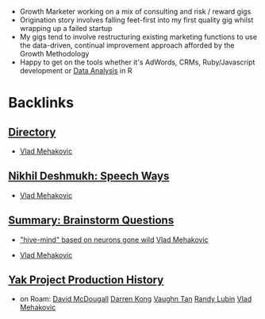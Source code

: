 - Growth Marketer working on a mix of consulting and risk / reward gigs
- Origination story involves falling feet-first into my first quality gig whilst wrapping up a failed startup
- My gigs tend to involve restructuring existing marketing functions to use the data-driven, continual improvement approach afforded by the Growth Methodology
- Happy to get on the tools whether it's AdWords, CRMs, Ruby/Javascript development or [Data Analysis](<Data Analysis.md>) in R

# Backlinks
## [Directory](<Directory.md>)
- [Vlad Mehakovic](<Vlad Mehakovic.md>)

## [Nikhil Deshmukh: Speech Ways](<Nikhil Deshmukh: Speech Ways.md>)
- [Vlad Mehakovic](<Vlad Mehakovic.md>)

## [Summary: Brainstorm Questions](<Summary: Brainstorm Questions.md>)
- ["hive-mind" based on neurons gone wild](https://discord.com/channels/692111190851059762/712459471787393054/714649857314521208) [Vlad Mehakovic](<Vlad Mehakovic.md>)

- [Vlad Mehakovic](<Vlad Mehakovic.md>)

## [Yak Project Production History](<Yak Project Production History.md>)
- on Roam: [David McDougall](<David McDougall.md>) [Darren Kong](<Darren Kong.md>) [Vaughn Tan](<Vaughn Tan.md>) [Randy Lubin](<Randy Lubin.md>) [Vlad Mehakovic](<Vlad Mehakovic.md>)

